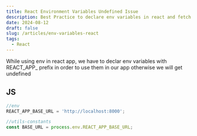 ```yaml
---
title: React Environment Variables Undefined Issue
description: Best Practice to declare env variables in react and fetch from utils 
date: 2024-08-12
draft: false
slug: /articles/env-variables-react
tags:
  - React
---
```


While using env in react app, we have to declar env variables with REACT_APP_ prefix in order to use them in our app otherwise we will get undefined

## JS

```js
//env
REACT_APP_BASE_URL = 'http://localhost:8000';

//utils-constants
const BASE_URL = process.env.REACT_APP_BASE_URL;

```
